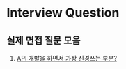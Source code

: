 # Interview Question

## 실제 면접 질문 모음

1. [API 개발을 하면서 가장 신경쓰는 부분?](https://congruous-parcel-450.notion.site/API-b3cd8f826b00423c8c74dfff4ae55a74?pvs=4)
